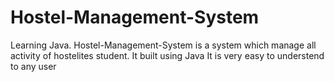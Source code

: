 # Hostel-Management-System
Learning Java.
             Hostel-Management-System is a system which manage all activity of hostelites student.
             It built using Java
             It is very easy to understend to any user

